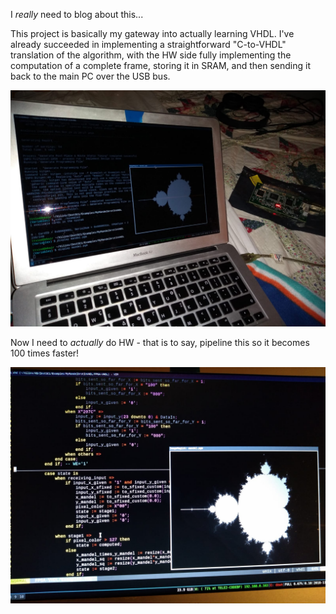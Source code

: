 I *really* need to blog about this...

This project is basically my gateway into actually learning VHDL.
I've already succeeded in implementing a straightforward "C-to-VHDL"
translation of the algorithm, with the HW side fully implementing the
computation of a complete frame, storing it in SRAM, and then sending it
back to the main PC over the USB bus.

<center>
<img src="contrib/vhdlMandel_board.jpg">
</center>

Now I need to *actually* do HW - that is to say, pipeline this so it
becomes 100 times faster!

<center>
<img src="contrib/vhdlMandel.jpg">
</center>
